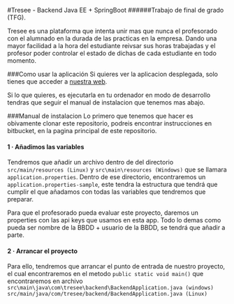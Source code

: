 #Tresee - Backend Java EE + SpringBoot
######Trabajo de final de grado (TFG).

Tresee es una plataforma que intenta unir mas que nunca el profesorado 
con el alumnado en la durada de las practicas en la empresa. Dando 
una mayor facilidad a la hora del estudiante reivsar sus horas trabajadas 
y el profesor poder controlar el estado de dichas de cada estudiante en 
todo momento.


###Como usar la aplicación
Si quieres ver la aplicacion desplegada, solo tienes que acceder a [nuestra web](https://tresee.app).

Si lo que quieres, es ejecutarla en tu ordenador en modo de desarrollo tendras que seguir el manual de instalacion que tenemos mas abajo.

###Manual de instalacion
Lo primero que tenemos que hacer es obivamente clonar este repositorio, podreis 
encontrar instrucciones en bitbucket, en la pagina principal de este repositorio.

#### 1 · Añadimos las variables 
Tendremos que añadir un archivo dentro de del directorio ``src/main/resources (Linux)`` y ``src\main\resources (Windows)`` que se llamara `application.properties`. Dentro de ese
directorio, encontraremos un ``application.properties-sample``, este tendra la estructura
 que tendrá que cumplir el que 
añadamos con todas las variables que tendremos que preparar.

Para que el profesorado pueda evaluar este proyecto, daremos un properties con las 
api keys que usamos en esta app. Todo lo demas como pueda ser nombre de la BBDD + 
usuario de la BBDD, se tendrá que añadir a parte.

#### 2 · Arrancar el proyecto

Para ello, tendremos que arrancar el punto de entrada de nuestro proyecto, el cual 
encontraremos en el metodo ``public static void main()`` que encontraremos en archivo ``src\main\java\com\tresee\backend\BackendApplication.java (windows)``
``src/main/java/com/tresee/backend/BackendApplication.java (Linux)`` 